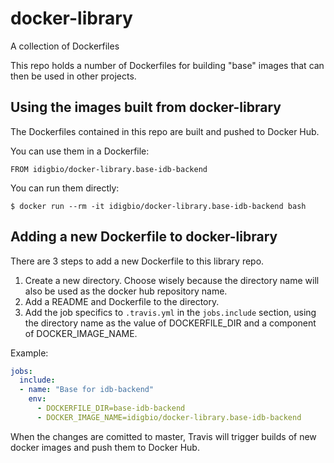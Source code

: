 # docker-library
A collection of Dockerfiles

This repo holds a number of Dockerfiles for building "base" images that can then be used in other projects.

## Using the images built from docker-library

The Dockerfiles contained in this repo are built and pushed to Docker Hub.

You can use them in a Dockerfile:

```
FROM idigbio/docker-library.base-idb-backend
```

You can run them directly:

```
$ docker run --rm -it idigbio/docker-library.base-idb-backend bash
```

## Adding a new Dockerfile to docker-library

There are 3 steps to add a new Dockerfile to this library repo.

1. Create a new directory. Choose wisely because the directory name will
also be used as the docker hub repository name.
2. Add a README and Dockerfile to the directory.
3. Add the job specifics to `.travis.yml` in the `jobs.include` section,
using the directory name as the value of DOCKERFILE_DIR and a component of 
DOCKER_IMAGE_NAME.

Example:
```yaml
jobs:
  include:
  - name: "Base for idb-backend"
    env:
      - DOCKERFILE_DIR=base-idb-backend
      - DOCKER_IMAGE_NAME=idigbio/docker-library.base-idb-backend
```

When the changes are comitted to master, Travis will trigger builds of new docker images and push them to Docker Hub.
